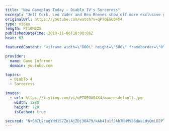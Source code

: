 ```yaml
---
title: "New Gameplay Today – Diablo IV's Sorceress"
excerpt: "Jeff Cork, Leo Vader and Ben Reeves show off more exclusive gameplay of Diablo IV, which can be viewed without commentary at ..."
originalUrl: https://youtube.com/watch?v=qPTOEGU04X4
type: video
length: PT10M22S
publishedDateTime: 2019-11-06T18:00:06Z
heat: 63

featuredContent: "<iframe width=\"800\" height=\"500\" frameborder=\"0\" src=\"https://www.youtube.com/embed/qPTOEGU04X4\" allow=\"accelerometer; autoplay; encrypted-media; gyroscope; picture-in-picture\" allowfullscreen></iframe>"

provider:
  name: Game Informer
  domain: youtube.com

topics:
  - Diablo 4
  - Sorceress

images:
  - url: https://i.ytimg.com/vi/qPTOEGU04X4/maxresdefault.jpg
    width: 1280
    height: 720
    isCached: true

secured: "N+S8IL2cogYHd1S7ZulAjZDj36A79/kAb4Iu1fJAb7HHMV86dWaLdyQmLD2PTeK2dP+kWmIRKv1KuZf/frZFt1D+pkhkBfsxTpd9ERvvNdBCxUtSceNKLkqHVwH8rU+rvVrOpmGOd3o2z5GmlzqS3Mjyp5c2pUlKxrYqzUrcImEfrtxtyi+32yn1LcjdG/jWuzfC0kNWAXgyxa/FlVed5gEVbMDHvkrPeL9Xj6NL7WWwF5pm4QKgDTaKyAf2LJjjEiYeT+wW2r1Xom7WB8nU2KfJRL7qtTHlnqDntsM6LXLSAfgyMqDJKobkGNcIU+K5FB8VwZOnOHTrprup0S4i82rIYKPWk5uY/NUCUBOAXJ5kPLd6M2VTI6JOR79psAuQiT+/cJ529P5y62QnJxp2/SrKIT1UgoVX2PQdOHXN8HEFCIW98WvQJ7twYYLI2Cxd;+xIrE6REiX8tTFKFC5r4gA=="
---
```


